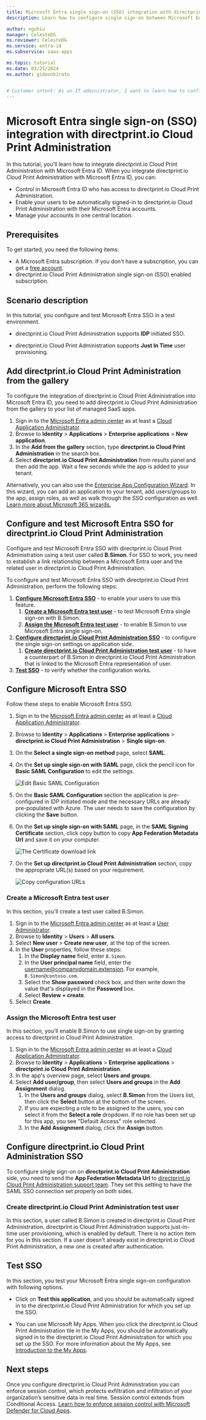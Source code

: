 ```yaml
---
title: Microsoft Entra single sign-on (SSO) integration with directprint.io Cloud Print Administration
description: Learn how to configure single sign-on between Microsoft Entra ID and directprint.io Cloud Print Administration.

author: nguhiu
manager: CelesteDG
ms.reviewer: CelesteDG
ms.service: entra-id
ms.subservice: saas-apps

ms.topic: tutorial
ms.date: 03/25/2024
ms.author: gideonkiratu


# Customer intent: As an IT administrator, I want to learn how to configure single sign-on between Microsoft Entra ID and directprint.io Cloud Print Administration so that I can control who has access to directprint.io Cloud Print Administration, enable automatic sign-in with Microsoft Entra accounts, and manage my accounts in one central location.
---
```


# Microsoft Entra single sign-on (SSO) integration with directprint.io Cloud Print Administration

In this tutorial, you'll learn how to integrate directprint.io Cloud Print Administration with Microsoft Entra ID. When you integrate directprint.io Cloud Print Administration with Microsoft Entra ID, you can:

* Control in Microsoft Entra ID who has access to directprint.io Cloud Print Administration.
* Enable your users to be automatically signed-in to directprint.io Cloud Print Administration with their Microsoft Entra accounts.
* Manage your accounts in one central location.

## Prerequisites

To get started, you need the following items:

* A Microsoft Entra subscription. If you don't have a subscription, you can get a [free account](https://azure.microsoft.com/free/).
* directprint.io Cloud Print Administration single sign-on (SSO) enabled subscription.

## Scenario description

In this tutorial, you configure and test Microsoft Entra SSO in a test environment.

* directprint.io Cloud Print Administration supports **IDP** initiated SSO.

* directprint.io Cloud Print Administration supports **Just In Time** user provisioning.

## Add directprint.io Cloud Print Administration from the gallery

To configure the integration of directprint.io Cloud Print Administration into Microsoft Entra ID, you need to add directprint.io Cloud Print Administration from the gallery to your list of managed SaaS apps.

1. Sign in to the [Microsoft Entra admin center](https://entra.microsoft.com) as at least a [Cloud Application Administrator](~/identity/role-based-access-control/permissions-reference.md#cloud-application-administrator).
1. Browse to **Identity** > **Applications** > **Enterprise applications** > **New application**.
1. In the **Add from the gallery** section, type **directprint.io Cloud Print Administration** in the search box.
1. Select **directprint.io Cloud Print Administration** from results panel and then add the app. Wait a few seconds while the app is added to your tenant.

 Alternatively, you can also use the [Enterprise App Configuration Wizard](https://portal.office.com/AdminPortal/home?Q=Docs#/azureadappintegration). In this wizard, you can add an application to your tenant, add users/groups to the app, assign roles, as well as walk through the SSO configuration as well. [Learn more about Microsoft 365 wizards.](/microsoft-365/admin/misc/azure-ad-setup-guides)

<a name='configure-and-test-azure-ad-sso-for-directprintio-cloud-print-administration'></a>

## Configure and test Microsoft Entra SSO for directprint.io Cloud Print Administration

Configure and test Microsoft Entra SSO with directprint.io Cloud Print Administration using a test user called **B.Simon**. For SSO to work, you need to establish a link relationship between a Microsoft Entra user and the related user in directprint.io Cloud Print Administration.

To configure and test Microsoft Entra SSO with directprint.io Cloud Print Administration, perform the following steps:

1. **[Configure Microsoft Entra SSO](#configure-azure-ad-sso)** - to enable your users to use this feature.
    1. **[Create a Microsoft Entra test user](#create-an-azure-ad-test-user)** - to test Microsoft Entra single sign-on with B.Simon.
    1. **[Assign the Microsoft Entra test user](#assign-the-azure-ad-test-user)** - to enable B.Simon to use Microsoft Entra single sign-on.
1. **[Configure directprint.io Cloud Print Administration SSO](#configure-directprintio-cloud-print-administration-sso)** - to configure the single sign-on settings on application side.
    1. **[Create directprint.io Cloud Print Administration test user](#create-directprintio-cloud-print-administration-test-user)** - to have a counterpart of B.Simon in directprint.io Cloud Print Administration that is linked to the Microsoft Entra representation of user.
1. **[Test SSO](#test-sso)** - to verify whether the configuration works.

<a name='configure-azure-ad-sso'></a>

## Configure Microsoft Entra SSO

Follow these steps to enable Microsoft Entra SSO.

1. Sign in to the [Microsoft Entra admin center](https://entra.microsoft.com) as at least a [Cloud Application Administrator](~/identity/role-based-access-control/permissions-reference.md#cloud-application-administrator).
1. Browse to **Identity** > **Applications** > **Enterprise applications** > **directprint.io Cloud Print Administration** > **Single sign-on**.
1. On the **Select a single sign-on method** page, select **SAML**.
1. On the **Set up single sign-on with SAML** page, click the pencil icon for **Basic SAML Configuration** to edit the settings.

   ![Edit Basic SAML Configuration](common/edit-urls.png)

1. On the **Basic SAML Configuration** section the application is pre-configured in IDP initiated mode and the necessary URLs are already pre-populated with Azure. The user needs to save the configuration by clicking the **Save** button.

1. On the **Set up single sign-on with SAML** page, in the **SAML Signing Certificate** section, click copy button to copy **App Federation Metadata Url** and save it on your computer.

	![The Certificate download link](common/copy-metadataurl.png)

1. On the **Set up directprint.io Cloud Print Administration** section, copy the appropriate URL(s) based on your requirement.

	![Copy configuration URLs](common/copy-configuration-urls.png)

<a name='create-an-azure-ad-test-user'></a>

### Create a Microsoft Entra test user

In this section, you'll create a test user called B.Simon.

1. Sign in to the [Microsoft Entra admin center](https://entra.microsoft.com) as at least a [User Administrator](~/identity/role-based-access-control/permissions-reference.md#user-administrator).
1. Browse to **Identity** > **Users** > **All users**.
1. Select **New user** > **Create new user**, at the top of the screen.
1. In the **User** properties, follow these steps:
   1. In the **Display name** field, enter `B.Simon`.  
   1. In the **User principal name** field, enter the username@companydomain.extension. For example, `B.Simon@contoso.com`.
   1. Select the **Show password** check box, and then write down the value that's displayed in the **Password** box.
   1. Select **Review + create**.
1. Select **Create**.

<a name='assign-the-azure-ad-test-user'></a>

### Assign the Microsoft Entra test user

In this section, you'll enable B.Simon to use single sign-on by granting access to directprint.io Cloud Print Administration.

1. Sign in to the [Microsoft Entra admin center](https://entra.microsoft.com) as at least a [Cloud Application Administrator](~/identity/role-based-access-control/permissions-reference.md#cloud-application-administrator).
1. Browse to **Identity** > **Applications** > **Enterprise applications** > **directprint.io Cloud Print Administration**.
1. In the app's overview page, select **Users and groups**.
1. Select **Add user/group**, then select **Users and groups** in the **Add Assignment** dialog.
   1. In the **Users and groups** dialog, select **B.Simon** from the Users list, then click the **Select** button at the bottom of the screen.
   1. If you are expecting a role to be assigned to the users, you can select it from the **Select a role** dropdown. If no role has been set up for this app, you see "Default Access" role selected.
   1. In the **Add Assignment** dialog, click the **Assign** button.

## Configure directprint.io Cloud Print Administration SSO

To configure single sign-on on **directprint.io Cloud Print Administration** side, you need to send the **App Federation Metadata Url** to [directprint.io Cloud Print Administration support team](mailto:support@directprint.io). They set this setting to have the SAML SSO connection set properly on both sides.

### Create directprint.io Cloud Print Administration test user

In this section, a user called B.Simon is created in directprint.io Cloud Print Administration. directprint.io Cloud Print Administration supports just-in-time user provisioning, which is enabled by default. There is no action item for you in this section. If a user doesn't already exist in directprint.io Cloud Print Administration, a new one is created after authentication.

## Test SSO 

In this section, you test your Microsoft Entra single sign-on configuration with following options.

* Click on **Test this application**, and you should be automatically signed in to the directprint.io Cloud Print Administration for which you set up the SSO.

* You can use Microsoft My Apps. When you click the directprint.io Cloud Print Administration tile in the My Apps, you should be automatically signed in to the directprint.io Cloud Print Administration for which you set up the SSO. For more information about the My Apps, see [Introduction to the My Apps](https://support.microsoft.com/account-billing/sign-in-and-start-apps-from-the-my-apps-portal-2f3b1bae-0e5a-4a86-a33e-876fbd2a4510).

## Next steps

Once you configure directprint.io Cloud Print Administration you can enforce session control, which protects exfiltration and infiltration of your organization’s sensitive data in real time. Session control extends from Conditional Access. [Learn how to enforce session control with Microsoft Defender for Cloud Apps](/cloud-app-security/proxy-deployment-aad).
